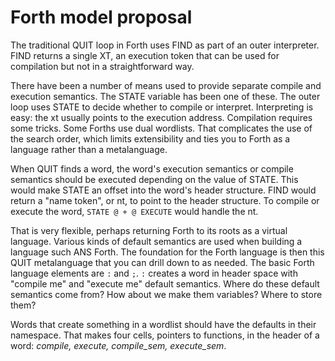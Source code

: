 # Forth model proposal
The traditional QUIT loop in Forth uses FIND as part of an outer interpreter. FIND returns a single XT, an execution token that can be used 
for compilation but not in a straightforward way.

There have been a number of means used to provide separate compile and execution semantics. The STATE variable has been one of these.
The outer loop uses STATE to decide whether to compile or interpret. Interpreting is easy: the xt usually points to the execution address. 
Compilation requires some tricks. Some Forths use dual wordlists. That complicates the use of the search order, which limits extensibility 
and ties you to Forth as a language rather than a metalanguage.

When QUIT finds a word, the word's execution semantics or compile semantics should be executed depending on the value of STATE. 
This would make STATE an offset into the word's header structure. FIND would return a "name token", or nt, to point to the header structure. To compile or execute the word, `STATE @ + @ EXECUTE` would handle the nt.

That is very flexible, perhaps returning Forth to its roots as a virtual language. Various kinds of default semantics are used when building a language such ANS Forth. The foundation for the Forth language is then this QUIT metalanguage that you can drill down to as needed. The basic Forth language elements are `:` and `;`. `:` creates a word in header space with "compile me" and "execute me" default semantics. Where do these default semantics come from? How about we make them variables? Where to store them?

Words that create something in a wordlist should have the defaults in their namespace. That makes four cells, pointers to functions, in the 
header of a word: *compile, execute, compile_sem, execute_sem*. 
